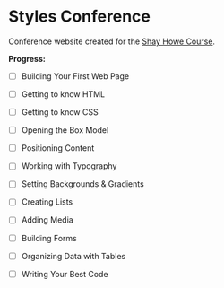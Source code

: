 # Styles Conference

Conference website created for the [Shay Howe Course](http://learn.shayhowe.com/html-css/).

**Progress:**

- [ ] Building Your First Web Page
- [ ] Getting to know HTML
- [ ] Getting to know CSS
- [ ] Opening the Box Model
- [ ] Positioning Content
- [ ] Working with Typography
- [ ] Setting Backgrounds & Gradients
- [ ] Creating Lists
- [ ] Adding Media
- [ ] Building Forms
- [ ] Organizing Data with Tables
- [ ] Writing Your Best Code

